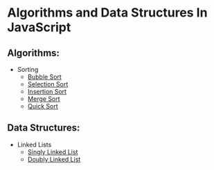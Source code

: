 # Algorithms and Data Structures In JavaScript

## Algorithms:

- Sorting
  - [Bubble Sort](/algorithms/bubble-sort/bubble-sort.md)
  - [Selection Sort](/algorithms/selection-sort/selection-sort.md)
  - [Insertion Sort](/algorithms/insertion-sort/insertion-sort.md)
  - [Merge Sort](/algorithms/merge-sort/merge-sort.md)
  - [Quick Sort](/algorithms/quick-sort/quick-sort.md)

## Data Structures:

- Linked Lists
  - [Singly Linked List](/data-structures/sll/sll.md)
  - [Doubly Linked List](/data-structures/dll/dll.md)
